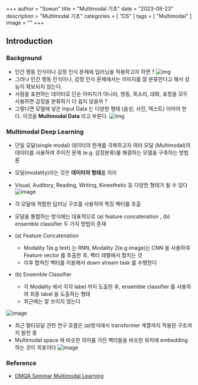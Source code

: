 +++
author = "Soeun"
title = "Multimodal 기초"
date = "2023-08-23"
description = "Multimodal 기초"
categories = [
    "DS"
]
tags = [
    "Multimodal"
]
image = ""
+++

## Introduction

### Background
- 인간 행동 인식이나 감정 인식 문제에 딥러닝을 적용하고자 하면 ?
  ![img](https://github.com/ddoddii/ddoddii.github.io/assets/95014836/d38c6351-2971-4a43-bb7d-caae1a39d237)
- 그러나 인간 행동 인식이나, 감정 인식 문제에서는 이미지를 잘 분류한다고 해서 성능이 확보되지 않는다.
- 사람을 표현하는 데이터로 단순 이미지가 아니라, 행동, 목소리, 대화, 표정을 모두 사용하면 감정을 분류하기 더 쉽지 않을까 ?
- 그렇다면 모델에 넣은 Input Data 는 다양한 형태 (음성, 사진, 텍스트) 이어야 한다. 이것을 **Multimodal Data** 라고 부른다.
   ![Img](https://github.com/ddoddii/ddoddii.github.io/assets/95014836/164640ec-fdfa-4cab-8838-028f4b084ec9)

### Multimodal Deep Learning
- 단일 모달(single modal) 데이터의 한계를 극복하고자 여러 모달 (Multimodal)의 데이터를 사용하여 주어진 문제 (e.g. 감정분류)를 해결하는 모델을 구축하는 방법론
- 모달(modality)라는 것은 **데이터의 형태**를 의미
- Visual, Auditory, Reading, Writing, Kinesthetic 등 다양한 형태가 될 수 있다
![image](https://github.com/ddoddii/ddoddii.github.io/assets/95014836/56151001-46c8-4d24-ad4f-7a2100a178e1)

- 각 모달에 적합한 딥러닝 구조를 사용하여 특징 벡터를 추출
- 모달을 통합하는 방식에는 대표적으로 (a) feature concatenation , (b) ensemble classifier 두 가지 방법이 존재
- (a) Feature Concatenation
  - Modality 1(e.g text) 는 RNN, Modality 2(e.g image)는 CNN 을 사용하여 Feature vector 를 추출한 후, 벡터 레벨에서 합치는 것
  - 이후 합쳐진 벡터를 이용해서 down stream task 를 수행한다
- (b) Ensemble Classifier
  - 각 Modality 에서 각각 label 까지 도출한 후, ensemble classifier 를 사용하여 최종 label 을 도출하는 형태
  - 최근에는 잘 쓰이지 않는다
  
![image](https://github.com/ddoddii/ddoddii.github.io/assets/95014836/3cdb80ed-4dea-46d0-ac89-e396549cf213)
- 최근 멀티모달 관련 연구 흐름은 (a)방식에서 transformer 계열까지 적용한 구조까지 발전 중
- Multimodal space 에 비슷한 의미를 가진 벡터들을 비슷한 위치에 embedding 하는 것이 목표이다
    ![image](https://github.com/ddoddii/ddoddii.github.io/assets/95014836/796fd86f-2333-41ed-802e-990c4799c5c4)


### Reference
- [DMQA Seminar Multimodal Learning](https://www.youtube.com/watch?v=f4caa0izZBg)